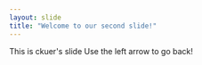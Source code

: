 ```yaml
---
layout: slide
title: "Welcome to our second slide!"
---
```

This is ckuer's slide
Use the left arrow to go back!